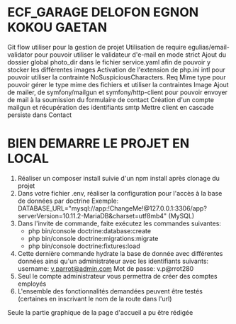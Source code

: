 # ECF_GARAGE DELOFON EGNON KOKOU GAETAN

Git flow utiliser pour la gestion de projet
Utilisation de require egulias/email-validator pour pouvoir utiliser le validateur d'e-mail en mode strict
Ajout du dossier global photo_dir dans le fichier service.yaml afin de pouvoir y stocker les différentes images
Activation de l'extension de php.ini intl pour pouvoir utiliser la contrainte NoSuspiciousCharacters.
Req Mime type pour pouvoir gérer le type mime des fichiers et utiliser la contraintes Image
Ajout de mailer, de symfony/mailgun et symfony/http-client pour pouvoir envoyer de mail à la soumission du formulaire de contact
Création d'un compte mailgun et récupération des identifiants smtp
Mettre client en cascade persiste dans Contact

# BIEN DEMARRE LE PROJET EN LOCAL

1. Réaliser un composer install suivie d'un npm install après clonage du projet
2. Dans votre fichier .env, réaliser la configuration pour l'accès à la base de données par doctrine
   Exemple: DATABASE_URL="mysql://app:!ChangeMe!@127.0.0.1:3306/app?serverVersion=10.11.2-MariaDB&charset=utf8mb4" (MySQL)
3. Dans l'invite de commande, faite exécutez les commandes suivantes:
   - php bin/console doctrine:database:create
   - php bin/console doctrine:migrations:migrate
   - php bin/console doctrine:fixtures:load
4. Cette dernière commande hydrate la base de donnée avec différentes données ainsi qu'un administrateur avec les identifiants suivants:
   username: v.parrot@admin.com
   Mot de passe: v.p@rrot280
5. Seul le compte administrateur vous permettra de créer des comptes employés
6. L'ensemble des fonctionnalités demandées peuvent être testés (certaines en inscrivant le nom de la route dans l'url)

Seule la partie graphique de la page d'accueil a pu être rédigée
